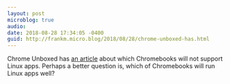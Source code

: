 ```yaml
---
layout: post
microblog: true
audio: 
date: 2018-08-28 17:34:05 -0400
guid: http://frankm.micro.blog/2018/08/28/chrome-unboxed-has.html
---
```

Chrome Unboxed has [an article](https://chromeunboxed.com/news/linux-apps-older-chromebooks-pixel-kernel-3-14/) about which Chromebooks will not support Linux apps. Perhaps a better question is, which of Chromebooks will run Linux apps well? 

